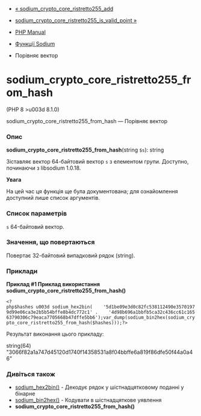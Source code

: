 - [«
sodium_crypto_core_ristretto255_add](function.sodium-crypto-core-ristretto255-add.md)
- [sodium_crypto_core_ristretto255_is_valid_point
»](function.sodium-crypto-core-ristretto255-is-valid-point.md)

- [PHP Manual](index.md)
- [Функції Sodium](ref.sodium.md)
- Порівняє вектор

# sodium_crypto_core_ristretto255_from_hash

(PHP 8 \>u003d 8.1.0)

sodium_crypto_core_ristretto255_from_hash — Порівняє вектор

### Опис

**sodium_crypto_core_ristretto255_from_hash**(string `$s`): string

Зіставляє вектор 64-байтовий вектор `s` з елементом групи. Доступно,
починаючи з libsodium 1.0.18.

**Увага**

На цей час ця функція ще була документована; для
ознайомлення доступний лише список аргументів.

### Список параметрів

`s`
64-байтовий вектор.

### Значення, що повертаються

Повертає 32-байтовий випадковий рядок (string).

### Приклади

**Приклад #1 Приклад використання
**sodium_crypto_core_ristretto255_from_hash()****

` <?php$hashes u003d sodium_hex2bin(    '5d1be09e3d0c82fc538112490e35701979d99e06ca3e2b5b54bffe8b4dc772c1' .    '4d98b696a1bbfb5ca32c436cc61c16563790306c79eaca7705668b47dffe5bb6');var_dump(sodium_bin2hex(sodium_crypto_core_ristretto255_from_hash($hashes)));?> `

Результат виконання цього прикладу:

string(64) "3066f82a1a747d45120d1740f14358531a8f04bbffe6a819f86dfe50f44a0a46"

### Дивіться також

- [sodium_hex2bin()](function.sodium-hex2bin.md) - Декодує рядок
у шістнадцятковому поданні у бінарне
- [sodium_bin2hex()](function.sodium-bin2hex.md) - Кодувати в
шістнадцяткове уявлення
- **sodium_crypto_core_ristretto255_from_hash()**
